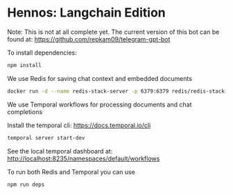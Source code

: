 # Hennos: Langchain Edition

Note: This is not at all complete yet. The current version of this bot can be found at: https://github.com/repkam09/telegram-gpt-bot

To install dependencies:

```bash
npm install
```

We use Redis for saving chat context and embedded documents

```bash
docker run -d --name redis-stack-server -p 6379:6379 redis/redis-stack-server:latest
```

We use Temporal workflows for processing documents and chat completions

Install the temporal cli: <https://docs.temporal.io/cli>

```bash
temporal server start-dev
```

See the local temporal dashboard at: <http://localhost:8235/namespaces/default/workflows>

To run both Redis and Temporal you can use

```bash
npm run deps
```
